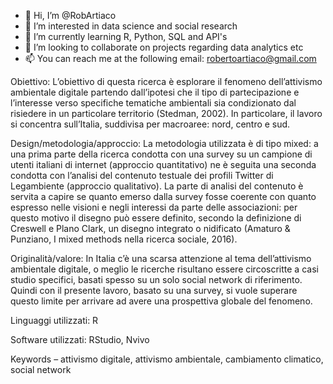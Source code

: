 - 👋 Hi, I’m @RobArtiaco
- 👀 I’m interested in data science and social research
- 🌱 I’m currently learning R, Python, SQL and API's
- 💞️ I’m looking to collaborate on projects regarding data analytics etc
- 📫 You can reach me at the following email: robertoartiaco@gmail.com

Obiettivo: L’obiettivo di questa ricerca è esplorare il fenomeno dell’attivismo ambientale digitale partendo 
dall’ipotesi che il tipo di partecipazione e l’interesse verso specifiche tematiche ambientali sia condizionato dal 
risiedere in un particolare territorio (Stedman, 2002). In particolare, il lavoro si concentra sull’Italia, suddivisa per 
macroaree: nord, centro e sud. 

Design/metodologia/approccio: La metodologia utilizzata è di tipo mixed: a una prima parte della ricerca 
condotta con una survey su un campione di utenti italiani di internet (approccio quantitativo) ne è seguita una 
seconda condotta con l’analisi del contenuto testuale dei profili Twitter di Legambiente (approccio qualitativo). La 
parte di analisi del contenuto è servita a capire se quanto emerso dalla survey fosse coerente con quanto espresso 
nelle visioni e negli interessi da parte delle associazioni: per questo motivo il disegno può essere definito, secondo 
la definizione di Creswell e Plano Clark, un disegno integrato o nidificato (Amaturo & Punziano, I mixed methods 
nella ricerca sociale, 2016). 

Originalità/valore: In Italia c’è una scarsa attenzione al tema dell’attivismo ambientale digitale, o meglio le 
ricerche risultano essere circoscritte a casi studio specifici, basati spesso su un solo social network di riferimento. 
Quindi con il presente lavoro, basato su una survey, si vuole superare questo limite per arrivare ad avere una 
prospettiva globale del fenomeno. 

Linguaggi utilizzati: R

Software utilizzati: RStudio, Nvivo

Keywords – attivismo digitale, attivismo ambientale, cambiamento climatico, social network

<!---
RobArtiaco/RobArtiaco is a ✨ special ✨ repository because its `README.md` (this file) appears on your GitHub profile.
You can click the Preview link to take a look at your changes.
--->
